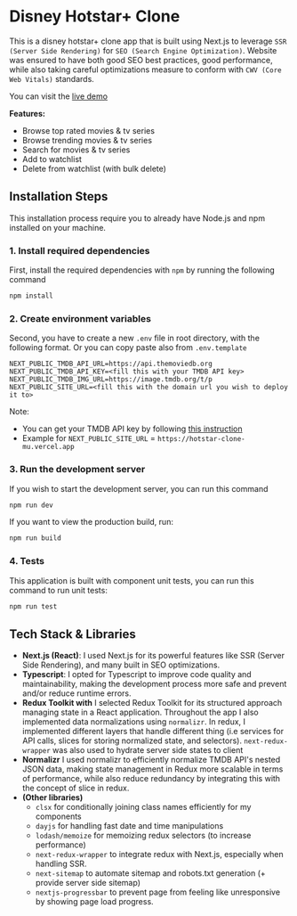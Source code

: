 # Disney Hotstar+ Clone

This is a disney hotstar+ clone app that is built using Next.js to leverage `SSR (Server Side Rendering)` for `SEO (Search Engine Optimization)`. Website was ensured to have both good SEO best practices, good performance, while also taking careful optimizations measure to conform with `CWV (Core Web Vitals)` standards.

You can visit the [live demo](https://hotstar-clone-mu.vercel.app/)

**Features:**
- Browse top rated movies & tv series
- Browse trending movies & tv series
- Search for movies & tv series
- Add to watchlist
- Delete from watchlist (with bulk delete)

## Installation Steps

This installation process require you to already have Node.js and npm installed on your machine. 

### 1. Install required dependencies

First, install the required dependencies with `npm` by running the following command

```bash
npm install
```

### 2. Create environment variables

Second, you have to create a new `.env` file in root directory, with the following format. Or you can copy paste also from `.env.template`

```env
NEXT_PUBLIC_TMDB_API_URL=https://api.themoviedb.org
NEXT_PUBLIC_TMDB_API_KEY=<fill this with your TMDB API key>
NEXT_PUBLIC_TMDB_IMG_URL=https://image.tmdb.org/t/p
NEXT_PUBLIC_SITE_URL=<fill this with the domain url you wish to deploy it to>
```

Note: 
- You can get your TMDB API key by following [this instruction](https://developer.themoviedb.org/docs/getting-started)
- Example for `NEXT_PUBLIC_SITE_URL` = `https://hotstar-clone-mu.vercel.app`


### 3. Run the development server

If you wish to start the development server, you can run this command

```bash
npm run dev
```

If you want to view the production build, run:

```bash
npm run build
```

### 4. Tests

This application is built with component unit tests, you can run this command to run unit tests:

```bash
npm run test
```

## Tech Stack & Libraries

- **Next.js (React)**: 
I used Next.js for its powerful features like SSR (Server Side Rendering), and many built in SEO optimizations.
- **Typescript**:
I opted for Typescript to improve code quality and maintainability, making the development process more safe and prevent and/or reduce runtime errors.
- **Redux Toolkit with**
I selected Redux Toolkit for its structured approach managing state in a React application. Throughout the app I also implemented data normalizations using `normalizr`. In redux, I implemented different layers that handle different thing (i.e services for API calls, slices for storing normalized state, and selectors). `next-redux-wrapper` was also used to hydrate server side states to client
- **Normalizr**
I used normalizr to efficiently normalize TMDB API's nested JSON data, making state management in Redux more scalable in terms of performance, while also reduce redundancy by integrating this with the concept of slice in redux.
- **(Other libraries)**
  - `clsx` for conditionally joining class names efficiently for my components
  - `dayjs` for handling fast date and time manipulations
  - `lodash/memoize` for memoizing redux selectors (to increase performance)
  - `next-redux-wrapper` to integrate redux with Next.js, especially when handling SSR.
  - `next-sitemap` to automate sitemap and robots.txt generation (+ provide server side sitemap)
  - `nextjs-progressbar` to prevent page from feeling like unresponsive by showing page load progress.

